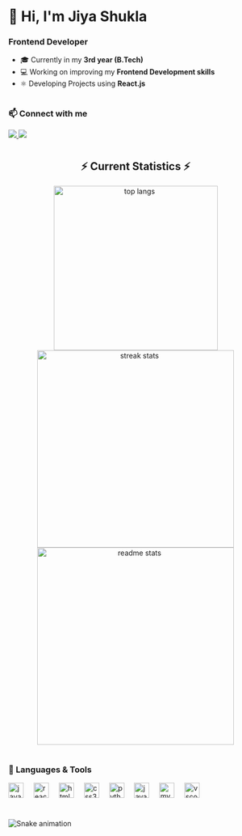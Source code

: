 # 👋 Hi, I'm Jiya Shukla  

<h3 align="left">Frontend Developer</h3> 

- 🎓 Currently in my **3rd year (B.Tech)**  
- 💻 Working on improving my **Frontend Development skills**  
- ⚛️ Developing Projects using **React.js**
  
#

 <h3 align ="left"> 📫 Connect with me  </h3> 



<a href="shuklajiya04@gmail.com">
  <img src="https://img.shields.io/badge/Gmail-D14836?style=for-the-badge&logo=gmail&logoColor=white" />
</a>
<a href="https://www.linkedin.com/in/jiya-shukla-a550bb2a9?utm_source=share&utm_campaign=share_via&utm_content=profile&utm_medium=android_app" target="_blank">
  <img src="https://img.shields.io/badge/LinkedIn-0A66C2?style=for-the-badge&logo=linkedin&logoColor=white" />
</a>

#

<h2 align="center">⚡ Current Statistics ⚡</h2>
<div align="center">
   <img width=325 align="center" src="https://github-readme-stats.vercel.app/api/top-langs/?username=jiyxx&hide=HTML&langs_count=8&layout=compact&theme=react&border_radius=10&size_weight=0.5&count_weight=0.5&exclude_repo=github-readme-stats" alt="top langs" />
     <img width=390 src="https://streak-stats.demolab.com/?user=jiyxx&count_private=true&theme=react&border_radius=10" alt="streak stats"/>
  <img width=390 src="https://github-readme-stats.vercel.app/api?username=jiyxx&show_icons=true&theme=react&rank_icon=github&border_radius=10" alt="readme stats" />

</div>  
  
#

### 🚀 Languages & Tools  
<div align="left">
  <img src="https://skillicons.dev/icons?i=js" height="30" alt="javascript logo"  />
  <img width="12" />
  <img src="https://skillicons.dev/icons?i=react" height="30" alt="react logo"  />
  <img width="12" />
  <img src="https://skillicons.dev/icons?i=html" height="30" alt="html5 logo"  />
  <img width="12" />
  <img src="https://skillicons.dev/icons?i=css" height="30" alt="css3 logo"  />
  <img width="12" />
  <img src="https://skillicons.dev/icons?i=py" height="30" alt="python logo"  />
  <img width="12" />
  <img src="https://skillicons.dev/icons?i=java" height="30" alt="java logo"  />
  <img width="12" />
  <img src="https://skillicons.dev/icons?i=mysql" height="30" alt="mysql logo"  />
  <img width="12" />
  <img src="https://skillicons.dev/icons?i=vscode" height="30" alt="vscode logo"  /
</div>

#

<img src="https://raw.githubusercontent.com/jiyxx/jiyxx/output/snake.svg" alt="Snake animation" />
